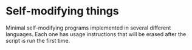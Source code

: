 # Self-modifying things

Minimal self-modifying programs implemented in several different languages.
Each one has usage instructions that will be erased after the script is run the
first time.
